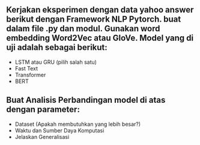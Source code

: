 ## Kerjakan eksperimen dengan data yahoo answer berikut dengan Framework NLP Pytorch. buat dalam file .py dan modul. Gunakan word embedding Word2Vec atau GloVe. Model yang di uji adalah sebagai berikut:
- LSTM atau GRU (pilih salah satu)
- Fast Text
- Transformer
- BERT

## Buat Analisis Perbandingan model di atas dengan parameter:
- Dataset (Apakah membutuhkan yang lebih besar?)
- Waktu dan Sumber Daya Komputasi
- Jelaskan Generalisasi
